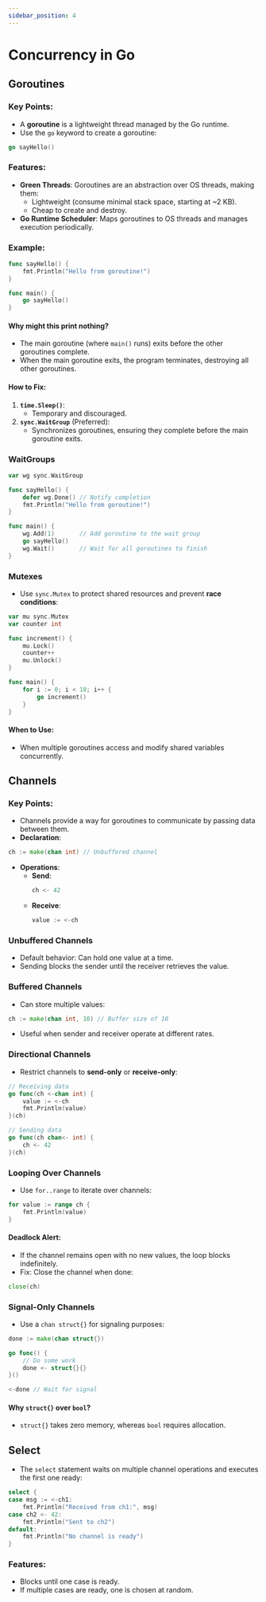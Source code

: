 ```yaml
---
sidebar_position: 4
---
```


# Concurrency in Go

## **Goroutines**

### Key Points:
- A **goroutine** is a lightweight thread managed by the Go runtime.
- Use the `go` keyword to create a goroutine:
```go
go sayHello()
```

### Features:
- **Green Threads**: Goroutines are an abstraction over OS threads, making them:
  - Lightweight (consume minimal stack space, starting at ~2 KB).
  - Cheap to create and destroy.
- **Go Runtime Scheduler**: Maps goroutines to OS threads and manages execution periodically.

### Example:
```go
func sayHello() {
    fmt.Println("Hello from goroutine!")
}

func main() {
    go sayHello()
}
```
#### Why might this print nothing?
- The main goroutine (where `main()` runs) exits before the other goroutines complete.
- When the main goroutine exits, the program terminates, destroying all other goroutines.

#### How to Fix:
1. **`time.Sleep()`**:
   - Temporary and discouraged.
2. **`sync.WaitGroup`** (Preferred):
   - Synchronizes goroutines, ensuring they complete before the main goroutine exits.

### **WaitGroups**
```go
var wg sync.WaitGroup

func sayHello() {
    defer wg.Done() // Notify completion
    fmt.Println("Hello from goroutine!")
}

func main() {
    wg.Add(1)       // Add goroutine to the wait group
    go sayHello()
    wg.Wait()       // Wait for all goroutines to finish
}
```

### **Mutexes**
- Use `sync.Mutex` to protect shared resources and prevent **race conditions**:
```go
var mu sync.Mutex
var counter int

func increment() {
    mu.Lock()
    counter++
    mu.Unlock()
}

func main() {
    for i := 0; i < 10; i++ {
        go increment()
    }
}
```
#### When to Use:
- When multiple goroutines access and modify shared variables concurrently.

## **Channels**

### Key Points:
- Channels provide a way for goroutines to communicate by passing data between them.
- **Declaration**:
```go
ch := make(chan int) // Unbuffered channel
```
- **Operations**:
  - **Send**:
    ```go
    ch <- 42
    ```
  - **Receive**:
    ```go
    value := <-ch
    ```

### **Unbuffered Channels**
- Default behavior: Can hold one value at a time.
- Sending blocks the sender until the receiver retrieves the value.

### **Buffered Channels**
- Can store multiple values:
```go
ch := make(chan int, 10) // Buffer size of 10
```
- Useful when sender and receiver operate at different rates.

### **Directional Channels**
- Restrict channels to **send-only** or **receive-only**:
```go
// Receiving data
go func(ch <-chan int) {
    value := <-ch
    fmt.Println(value)
}(ch)

// Sending data
go func(ch chan<- int) {
    ch <- 42
}(ch)
```

### **Looping Over Channels**
- Use `for..range` to iterate over channels:
```go
for value := range ch {
    fmt.Println(value)
}
```

#### Deadlock Alert:
- If the channel remains open with no new values, the loop blocks indefinitely.
- Fix: Close the channel when done:
```go
close(ch)
```

### **Signal-Only Channels**
- Use a `chan struct{}` for signaling purposes:
```go
done := make(chan struct{})

go func() {
    // Do some work
    done <- struct{}{}
}()

<-done // Wait for signal
```
#### Why `struct{}` over `bool`?
- `struct{}` takes zero memory, whereas `bool` requires allocation.

## **Select**
- The `select` statement waits on multiple channel operations and executes the first one ready:
```go
select {
case msg := <-ch1:
    fmt.Println("Received from ch1:", msg)
case ch2 <- 42:
    fmt.Println("Sent to ch2")
default:
    fmt.Println("No channel is ready")
}
```

### Features:
- Blocks until one case is ready.
- If multiple cases are ready, one is chosen at random.